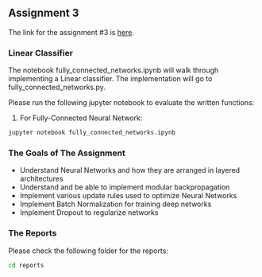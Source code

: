 ## Assignment 3
The link for the assignment #3 is [here](https://web.eecs.umich.edu/~justincj/teaching/eecs498/FA2020/assignment3.html).

### Linear Classifier
The notebook fully_connected_networks.ipynb will walk through implementing a Linear classifier. The implementation will go to fully_connected_networks.py.

Please run the following jupyter notebook to evaluate the written functions:

1. For Fully-Connected Neural Network:
```bash
jupyter notebook fully_connected_networks.ipynb
```

### The Goals of The Assignment
* Understand Neural Networks and how they are arranged in layered architectures
* Understand and be able to implement modular backpropagation
* Implement various update rules used to optimize Neural Networks
* Implement Batch Normalization for training deep networks
* Implement Dropout to regularize networks

### The Reports
Please check the following folder for the reports:
```bash
cd reports
```